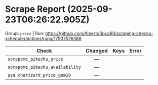 # Scrape Report (2025-09-23T06:26:22.905Z)

Group: `price`  |  Run: https://github.com/AlbertoRoca96/scraping-checks-scheduler/actions/runs/17937578388

| Check | Changed | Keys | Error |
|---|:---:|:--|:--|
| `scrapeme_pikachu_price` | — |  |  |
| `scrapeme_pikachu_availability` | — |  |  |
| `psa_charizard_price_gem10` | — |  |  |
